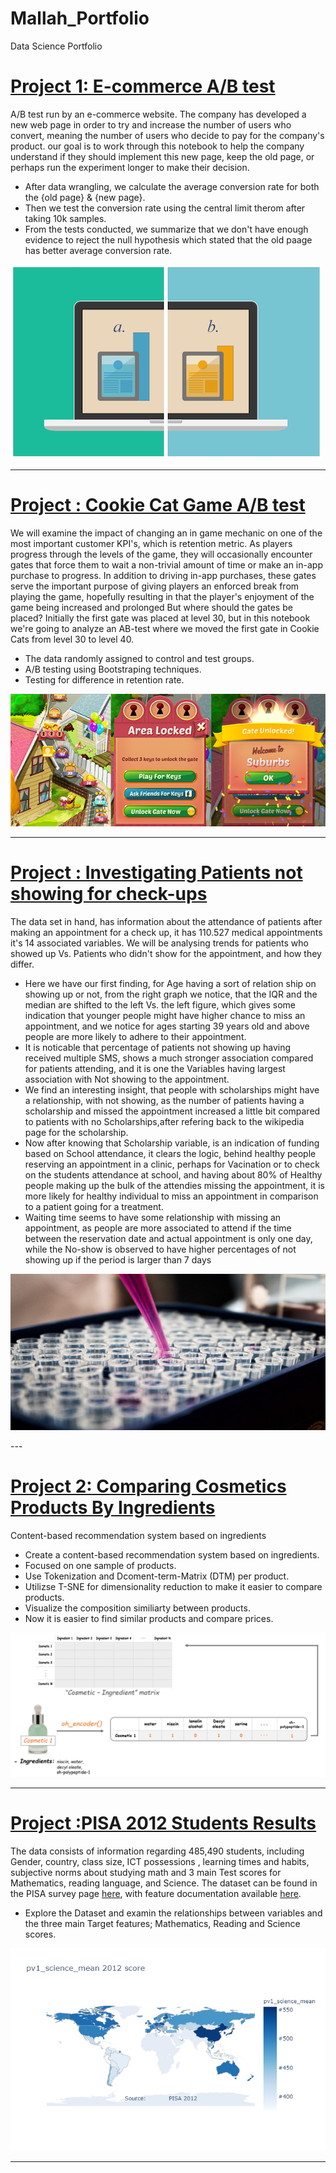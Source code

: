 # Mallah_Portfolio
Data Science Portfolio

# [Project 1: E-commerce A/B test](https://nbviewer.jupyter.org/github/MMallah/E-Commerce-A-B-test/blob/master/E-commerce%20A_B%20Test.ipynb)

A/B test run by an e-commerce website. The company has developed a new web page in order to try and increase the number of users who convert, meaning the number of users who decide to pay for the company's product. our goal is to work through this notebook to help the company understand if they should implement this new page, keep the old page, or perhaps run the experiment longer to make their decision.

* After data wrangling, we calculate the average conversion rate for both the {old page} & {new page}.
* Then we test the conversion rate using the central limit therom after taking 10k samples.
* From the tests conducted, we summarize that we don't have enough evidence to reject the null hypothesis which stated that the old paage has better average conversion rate. 

![a/b test](https://github.com/MMallah/E-Commerce-A-B-test/blob/master/images/abtest.png)

---
# [Project : Cookie Cat Game A/B test](https://nbviewer.jupyter.org/github/MMallah/E-Commerce-A-B-test/blob/master/E-commerce%20A_B%20Test.ipynb)

We will examine the impact of changing an in game mechanic on one of the most important customer KPI's, which is retention metric. As players progress through the levels of the game, they will occasionally encounter gates that force them to wait a non-trivial amount of time or make an in-app purchase to progress. In addition to driving in-app purchases, these gates serve the important purpose of giving players an enforced break from playing the game, hopefully resulting in that the player's enjoyment of the game being increased and prolonged
But where should the gates be placed? Initially the first gate was placed at level 30, but in this notebook we're going to analyze an AB-test where we moved the first gate in Cookie Cats from level 30 to level 40.

* The data randomly assigned to control and test groups.
* A/B testing using Bootstraping techniques.
* Testing for difference in retention rate. 

<p><img src="https://github.com/MMallah/Mallah_Portfolio/blob/main/images/cookiecat_gates.png"></p>

---

# [Project : Investigating Patients not showing for check-ups ](https://github.com/MMallah/Why-Patients-miss-appointments/blob/master/Why%20Patients%20don't%20show%20Up..ipynb)

The data set in hand, has information about the attendance of patients after making an appointment for a check up, it has 110.527 medical appointments it's 14 associated variables. We will be analysing trends for patients who showed up Vs. Patients who didn't show for the appointment, and how they differ.

* Here we have our first finding, for Age having a sort of relation ship on showing up or not, from the right graph we notice, that the IQR and the median are shifted to the left Vs. the left figure, which gives some indication that younger people might have higher chance to miss an appointment, and we notice for ages starting 39 years old and above people are more likely to adhere to their appointment.
* It is noticable that percentage of patients not showing up having received multiple SMS, shows a much stronger association compared for patients attending, and it is one the Variables having largest association with Not showing to the appointment.
* We find an interesting insight, that people with scholarships might have a relationship, with not showing, as the number of patients having a scholarship and missed the appointment increased a little bit compared to patients with no Scholarships,after refering back to the wikipedia page for the scholarship.
* Now after knowing that Scholarship variable, is an indication of funding based on School attendance, it clears the logic, behind healthy people reserving an appointment in a clinic, perhaps for Vacination or to check on the students attendance at school, and having about 80% of Healthy people making up the bulk of the attendies missing the appointment, it is more likely for healthy individual to miss an appointment in comparison to a patient going for a treatment.
* Waiting time seems to have some relationship with missing an appointment, as people are more associated to attend if the time between the reservation date and actual appointment is only one day, while the No-show is observed to have higher percentages of not showing up if the period is larger than 7 days


<p><img src="https://github.com/MMallah/Mallah_Portfolio/blob/main/images/project%201%20image1.jpg" alt="" width="650" height="250""></p>
---


# [Project 2: Comparing Cosmetics Products By Ingredients](https://nbviewer.jupyter.org/github/MMallah/Comparing-Cosmetics-Ingredients/blob/bf4d84812d880be9d5845b0ec1c9c91d6d9a2d0d/Comparing%20Cosmetics%20Products%20By%20Ingredients.ipynb)
Content-based recommendation system based on ingredients

* Create a content-based recommendation system based on ingredients.
* Focused on one sample of products.
* Use Tokenization and Dcoment-term-Matrix (DTM) per product.
* Utilizse T-SNE for dimensionality reduction to make it easier to compare products.
* Visualize the composition similiarty between products.
* Now it is easier to find similar products and compare prices.

![ingredients breakdown](https://github.com/MMallah/Mallah_Portfolio/blob/main/images/project%202%20image_3.PNG)

---

# [Project :PISA 2012 Students Results](https://mmallah.github.io/PISA-2012-Students-Results/)

 The data consists of information regarding 485,490  students, including Gender, country, class size, ICT possessions , learning times and habits,  subjective norms about studying math and 3 main Test scores for Mathematics,  reading language, and Science. The dataset can be found in the PISA survey page   [here](https://www.google.com/url?q=https://s3.amazonaws.com/udacity-hosted-downloads/ud507/pisa2012.csv.zip&sa=D&ust=1554482573645000), with feature documentation available [here](https://www.google.com/url?q=https://s3.amazonaws.com/udacity-hosted-downloads/ud507/pisadict2012.csv&sa=D&ust=1554482573645000).

* Explore the Dataset and examin the relationships between variables and the three main Target features; Mathematics, Reading and Science scores.

![ingredients breakdown](https://github.com/MMallah/Mallah_Portfolio/blob/main/images/Pisa%20Score.png)

---
